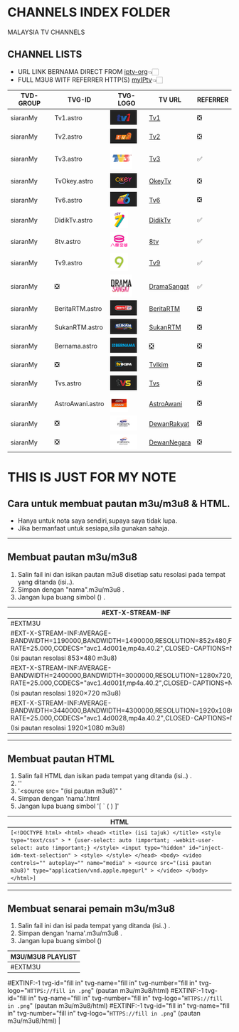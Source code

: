 # CHANNELS INDEX FOLDER
MALAYSIA TV CHANNELS

## CHANNEL LISTS
* URL LINK BERNAMA DIRECT FROM [iptv-org](https://github.com/iptv-org/iptv)👈🏻
* FULL M3U8 WITF REFERRER HTTP(S) [myIPtv](https://raw.githubusercontent.com/MIFNtechnology/siaranMy/main/myIPtv.m3u8)👈🏻

| TVD-GROUP | TVG-ID | TVG-LOGO | TV URL | REFERRER |
|--|--|--|--|--|
| siaranMy | Tv1.astro | [<img src="https://github.com/MIFNtechnology/siaranMy/raw/main/logo/Tv1.png" alt="Tv1" width="60" />](logo/Tv1.png)| [Tv1](https://raw.githubusercontent.com/MIFNtechnology/siaranMy/main/channels/Tv1/index.m3u8)| ❎ |
| siaranMy | Tv2.astro | [<img src="https://github.com/MIFNtechnology/siaranMy/raw/main/logo/Tv2.png" alt="Tv2" width="60" />](logo/Tv2.png) | [Tv2](https://raw.githubusercontent.com/MIFNtechnology/siaranMy/main/channels/Tv2/index.m3u8)| ❎ |
| siaranMy | Tv3.astro | [<img src="https://github.com/MIFNtechnology/siaranMy/raw/main/logo/Tv3.png" alt="Tv3" width="50" />](logo/Tv3.png) | [Tv3](https://raw.githubusercontent.com/MIFNtechnology/siaranMy/main/channels/Tv3/index.m3u8)| ✅ |
| siaranMy | TvOkey.astro | [<img src="https://github.com/MIFNtechnology/siaranMy/raw/main/logo/OkeyTv.png " alt="OkeyTv" width="60" />](logo/OkeyTv.png) | [OkeyTv](https://raw.githubusercontent.com/MIFNtechnology/siaranMy/main/channels/TvOkey/index.m3u8)| ❎ |
| siaranMy | Tv6.astro | [<img src="https://github.com/MIFNtechnology/siaranMy/raw/main/logo/Tv6.png" alt="Tv6" width="60" />](logo/Tv6.png) | [Tv6](https://raw.githubusercontent.com/MIFNtechnology/siaranMy/main/channels/Tv6/index.m3u8)| ❎ |
| siaranMy | DidikTv.astro | [<img src="https://github.com/MIFNtechnology/siaranMy/raw/main/logo/DidikTv.png" alt="DidikTv" width="40" />](logo/DidikTv.png) | [DidikTv](https://raw.githubusercontent.com/MIFNtechnology/siaranMy/main/channels/DidikTv/index.m3u8)| ✅ |
| siaranMy | 8tv.astro | [<img src="https://github.com/MIFNtechnology/siaranMy/raw/main/logo/8tv.png" alt="8tv" width="40" />](logo/8tv.png) | [8tv](https://raw.githubusercontent.com/MIFNtechnology/siaranMy/main/channels/8tv/index.m3u8)| ✅ |
| siaranMy | Tv9.astro | [<img src="https://github.com/MIFNtechnology/siaranMy/raw/main/logo/Tv9.png" alt="Tv9" width="40" />](logo/Tv9.png) | [Tv9](https://raw.githubusercontent.com/MIFNtechnology/siaranMy/main/channels/Tv9/index.m3u8)| ✅ |
| siaranMy | ❎ | [<img src="https://github.com/MIFNtechnology/siaranMy/raw/main/logo/DramaSangat.png" alt="DramaSangat" width="50" />](logo/DramaSangat.png) | [DramaSangat](https://raw.githubusercontent.com/MIFNtechnology/siaranMy/main/channels/DramaSangat/index.m3u8)| ✅ |
| siaranMy | BeritaRTM.astro| [<img src="https://github.com/MIFNtechnology/siaranMy/raw/main/logo/BeritaRtm.png " alt="BeritaRtm" width="60" />](logo/BeritaRtm.png) | [BeritaRTM](https://raw.githubusercontent.com/MIFNtechnology/siaranMy/main/channels/BeritaRTM/index.m3u8)| ❎ |
| siaranMy | SukanRTM.astro | [<img src="https://github.com/MIFNtechnology/siaranMy/raw/main/logo/SukanRtm.png" alt="SukanRtm" width="60" />](logo/SukamRtm.png) | [SukanRTM](https://raw.githubusercontent.com/MIFNtechnology/siaranMy/main/channels/SukanRTM/index.m3u8)| ❎ |
| siaranMy | Bernama.astro | [<img src="https://github.com/MIFNtechnology/siaranMy/raw/main/logo/Bernama.png" alt="Bernama" width="60" />](logo/Bernama.png) | [❎](logo/Bernama.png)| ❎ |
| siaranMy | ❎ | [<img src="https://github.com/MIFNtechnology/siaranMy/raw/main/logo/TvIkim.png" alt="TvIkim" width="60" />](logo/TvIkim.png) | [TvIkim](https://raw.githubusercontent.com/MIFNtechnology/siaranMy/main/channels/TvIkim/index.m3u8)| ❎ |
| siaranMy | Tvs.astro | [<img src="https://github.com/MIFNtechnology/siaranMy/raw/main/logo/Tvs.jpg" alt="Tvs" width="60" />](logo/Tvs.jpg) | [Tvs](https://raw.githubusercontent.com/MIFNtechnology/siaranMy/main/channels/Tvs/index.m3u8)| ❎ |
| siaranMy | AstroAwani.astro | [<img src="https://github.com/MIFNtechnology/siaranMy/raw/main/logo/AstroAwani.png" alt="AstroAwani" width="40" />](logo/AstroAwani.png) | [AstroAwani](https://raw.githubusercontent.com/MIFNtechnology/siaranMy/main/channels/AstroAwani/index.m3u8)| ❎ |
| siaranMy | ❎ | [<img src="https://github.com/MIFNtechnology/siaranMy/raw/main/logo/DewanRakyat.png" alt="DewanRakyat" width="60" />](logo/DewanRakyat.png) | [DewanRakyat](https://raw.githubusercontent.com/MIFNtechnology/siaranMy/main/channels/DewanRakyat/index.m3u8)| ❎ |
| siaranMy | ❎ | [<img src="https://github.com/MIFNtechnology/siaranMy/raw/main/logo/DewanNegara.png" alt="DewanNegara" width="60" />](logo/DewanNegara.png) | [DewanNegara](https://raw.githubusercontent.com/MIFNtechnology/siaranMy/main/channels/DewanNegara/index.m3u8)| ❎ |

# THIS IS JUST FOR MY NOTE
## Cara untuk membuat pautan m3u/m3u8 & HTML.
- Hanya untuk nota saya sendiri,supaya saya tidak lupa.
- Jika bermanfaat untuk sesiapa,sila gunakan sahaja.

___
## Membuat pautan m3u/m3u8
1. Salin fail ini dan isikan pautan m3u8 disetiap satu resolasi pada tempat yang ditanda (isi..).
2. Simpan dengan "nama".m3u/m3u8 .
3. Jangan lupa buang simbol () .
 
| #EXT-X-STREAM-INF |
|----|
|#EXTM3U
#EXT-X-STREAM-INF:AVERAGE-BANDWIDTH=1190000,BANDWIDTH=1490000,RESOLUTION=852x480,FRAME-RATE=25.000,CODECS="avc1.4d001e,mp4a.40.2",CLOSED-CAPTIONS=NONE <copy-icon>|
| (Isi pautan resolasi 853×480 m3u8) |
|#EXT-X-STREAM-INF:AVERAGE-BANDWIDTH=2400000,BANDWIDTH=3000000,RESOLUTION=1280x720,FRAME-RATE=25.000,CODECS="avc1.4d001f,mp4a.40.2",CLOSED-CAPTIONS=NONE|
| (Isi pautan resolasi 1920×720 m3u8) |
|#EXT-X-STREAM-INF:AVERAGE-BANDWIDTH=3440000,BANDWIDTH=4300000,RESOLUTION=1920x1080,FRAME-RATE=25.000,CODECS="avc1.4d0028,mp4a.40.2",CLOSED-CAPTIONS=NONE|
| (Isi pautan resolasi 1920×1080 m3u8) |
____
## Membuat pautan HTML
1. Salin fail HTML dan isikan pada tempat yang ditanda (isi..) .
2. '<title> (isi tajuk) </title>'
3. '<source src= "(isi pautan m3u8)" '
4. Simpan dengan 'nama'.html
5. Jangan lupa buang simbol '[ ` (  )  ]'

| HTML |
|----|
| `[<!DOCTYPE html> <html> <head> <title> (isi tajuk) </title> <style type="text/css" > * {user-select: auto !important; -webkit-user-select: auto !important;} </style> <input type="hidden" id="inject-idm-text-selection" > <style> </style> </head> <body> <video controls="" autoplay="" name="media" > <source src="(isi pautan m3u8)" type="application/vnd.apple.mpegurl" > </video> </body> </html>]` |
____
## Membuat senarai pemain m3u/m3u8
1. Salin fail ini dan isi pada tempat yang ditanda (isi..) .
2. Simpan dengan 'nama'.m3u/m3u8 .
3. Jangan lupa buang simbol ()

| M3U/M3U8 PLAYLIST |
|----|
|#EXTM3U
#EXTINF:-1 tvg-id="fill in" tvg-name="fill in" tvg-number="fill in" tvg-logo="`HTTPS://fill in .png`"
(pautan m3u/m3u8/html)
#EXTINF:-1 tvg-id="fill in" tvg-name="fill in" tvg-number="fill in" tvg-logo="`HTTPS://fill in .png`"
(pautan m3u/m3u8/html)
#EXTINF:-1 tvg-id="fill in" tvg-name="fill in" tvg-number="fill in" tvg-logo="`HTTPS://fill in .png`"
(pautan m3u/m3u8/html) |
